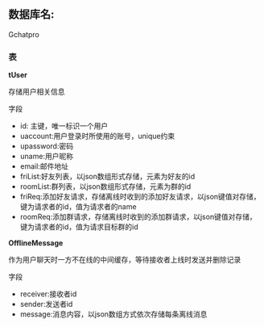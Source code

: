## 数据库名:

Gchatpro

### 表

**tUser** 

存储用户相关信息

字段

- id: 主键，唯一标识一个用户
- uaccount:用户登录时所使用的账号，unique约束
- upassword:密码
- uname:用户昵称
- email:邮件地址
- friList:好友列表，以json数组形式存储，元素为好友的id
- roomList:群列表，以json数组形式存储，元素为群的id
- friReq:添加好友请求，存储离线时收到的添加好友请求，以json键值对存储，键为请求者的id，值为请求者的name
- roomReq:添加群请求，存储离线时收到的添加群请求，以json键值对存储，键为请求者的id，值为请求目标群的id



**OfflineMessage**

作为用户聊天时一方不在线的中间缓存，等待接收者上线时发送并删除记录

字段

- receiver:接收者id
- sender:发送者id
- message:消息内容，以json数组方式依次存储每条离线消息
